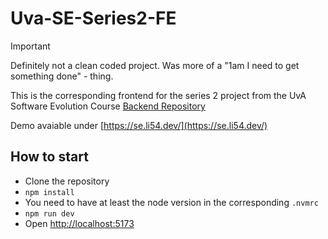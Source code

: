 # Uva-SE-Series2-FE
> [!IMPORTANT]
>
> Definitely not a clean coded project. Was more of a "1am I need to get something done" - thing.

This is the corresponding frontend for the series 2 project from the UvA Software Evolution Course [Backend Repository](https://github.com/D45Hub/UvA-Software-Evolution/tree/master/series-2)

Demo avaiable under [https://se.li54.dev/](https://se.li54.dev/)

## How to start
- Clone the repository
- ``npm install``
- You need to have at least the node version in the corresponding ``.nvmrc``
- ``npm run dev``
- Open [http://localhost:5173](http://localhost:5173/)
  

